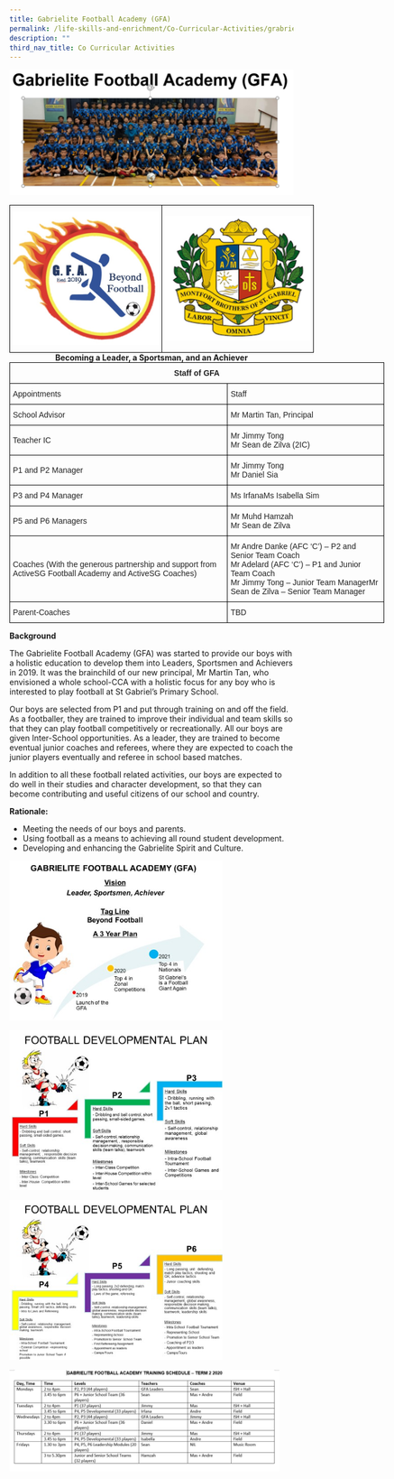```yaml
---
title: Gabrielite Football Academy (GFA)
permalink: /life-skills-and-enrichment/Co-Curricular-Activities/grabrielite-football-academy/
description: ""
third_nav_title: Co Curricular Activities
---
```

![](/images/gfa1.jpeg)

<style type="text/css">
.tg  {border-collapse:collapse;border-spacing:0;margin:0px auto;}
.tg td{border-color:black;border-style:solid;border-width:1px;font-family:Arial, sans-serif;font-size:14px;
  overflow:hidden;padding:10px 5px;word-break:normal;}
.tg th{border-color:black;border-style:solid;border-width:1px;font-family:Arial, sans-serif;font-size:14px;
  font-weight:normal;overflow:hidden;padding:10px 5px;word-break:normal;}
.tg .tg-nrix{text-align:center;vertical-align:middle}
</style>
<table class="tg" style="undefined;table-layout: fixed; width: 540px">
<colgroup>
<col style="width: 270px">
<col style="width: 270px">
</colgroup>
<tbody>
  <tr>
    <td class="tg-nrix"><img src="/images/gfa2.jpeg" 
     style="width:100%"></td>
    <td class="tg-nrix"><img src="/images/gfa3.jpeg" 
     style="width:100%"></td>
  </tr>
</tbody>
</table>

<center><strong>Becoming a Leader, a Sportsman, and an Achiever</strong></center>

<style type="text/css">
.tg  {border-collapse:collapse;border-spacing:0;margin:0px auto;}
.tg td{border-color:black;border-style:solid;border-width:1px;font-family:Arial, sans-serif;font-size:14px;
  overflow:hidden;padding:10px 5px;word-break:normal;}
.tg th{border-color:black;border-style:solid;border-width:1px;font-family:Arial, sans-serif;font-size:14px;
  font-weight:normal;overflow:hidden;padding:10px 5px;word-break:normal;}
.tg .tg-vl7p{color:#222;text-align:left;vertical-align:middle}
.tg .tg-e2p0{color:#222;font-weight:bold;text-align:center;vertical-align:middle}
.tg .tg-bjk0{color:#232323;text-align:left;vertical-align:middle}
</style>
<table class="tg" style="undefined;table-layout: fixed; width: 665px">
<colgroup>
<col style="width: 387px">
<col style="width: 278px">
</colgroup>
<tbody>
  <tr>
    <td class="tg-e2p0" colspan="2"><span style="color:#222;background-color:transparent">Staff of GFA</span></td>
  </tr>
  <tr>
    <td class="tg-vl7p"><span style="font-weight:normal">Appointments</span></td>
    <td class="tg-vl7p"><span style="font-weight:normal">Staff</span></td>
  </tr>
  <tr>
    <td class="tg-vl7p"><span style="font-weight:normal">School Advisor</span></td>
    <td class="tg-vl7p"><span style="font-weight:normal">Mr Martin Tan, Principal </span></td>
  </tr>
  <tr>
    <td class="tg-vl7p"><span style="font-weight:normal">Teacher IC</span></td>
    <td class="tg-vl7p"><span style="font-weight:normal">Mr Jimmy Tong</span><br>Mr Sean de Zilva (2IC)</td>
  </tr>
  <tr>
    <td class="tg-vl7p"><span style="font-weight:normal">P1 and P2 Manager </span></td>
    <td class="tg-vl7p"><span style="font-weight:normal">Mr Jimmy Tong</span><br>Mr Daniel Sia<span style="color:#222"> </span></td>
  </tr>
  <tr>
    <td class="tg-vl7p"><span style="font-weight:normal">P3 and P4 Manager</span></td>
    <td class="tg-bjk0"><span style="font-weight:normal;color:#232323">Ms Irfana</span>Ms Isabella Sim<span style="color:#222"> </span></td>
  </tr>
  <tr>
    <td class="tg-bjk0"><span style="color:#232323">P5 and P6 Managers</span></td>
    <td class="tg-vl7p"><span style="font-weight:normal">Mr Muhd Hamzah</span><br><span style="font-weight:normal">Mr Sean de Zilva</span></td>
  </tr>
  <tr>
    <td class="tg-bjk0"><span style="color:#232323">Coaches (</span><span style="font-weight:400">With the generous partnership and support from ActiveSG Football Academy and ActiveSG Coaches)</span></td>
    <td class="tg-vl7p"><span style="font-weight:normal">Mr Andre Danke (AFC ‘C’) – P2 and Senior Team Coach</span><br><span style="font-weight:normal">Mr Adelard (AFC ‘C’) – P1 and Junior Team Coach</span><br><span style="font-weight:normal">Mr Jimmy Tong – Junior Team Manager</span>Mr Sean de Zilva – Senior Team Manager<span style="color:#222"> </span></td>
  </tr>
  <tr>
    <td class="tg-vl7p"><span style="font-weight:normal">Parent-Coaches</span></td>
    <td class="tg-vl7p"><span style="font-weight:normal"> TBD</span></td>
  </tr>
</tbody>
</table>


**Background**

  

The Gabrielite Football Academy (GFA) was started to provide our boys with a holistic education to develop them into Leaders, Sportsmen and Achievers in 2019. It was the brainchild of our new principal, Mr Martin Tan, who envisioned a whole school-CCA with a holistic focus for any boy who is interested to play football at St Gabriel’s Primary School.

  

Our boys are selected from P1 and put through training on and off the field. As a footballer, they are trained to improve their individual and team skills so that they can play football competitively or recreationally. All our boys are given Inter-School opportunities. As a leader, they are trained to become eventual junior coaches and referees, where they are expected to coach the junior players eventually and referee in school based matches. 

  

In addition to all these football related activities, our boys are expected to do well in their studies and character development, so that they can become contributing and useful citizens of our school and country.

  

**Rationale:**
* Meeting the needs of our boys and parents.
* Using football as a means to achieving all round student development.
* Developing and enhancing the Gabrielite Spirit and Culture.

<img src="/images/gfa4.jpeg" 
     style="width:75%">
		 
<img src="/images/gfa5.jpeg" 
     style="width:75%">
		 
<img src="/images/gfa6.jpeg" 
     style="width:75%">
		 
<img src="/images/gfa7.jpeg" 
     style="width:95%">